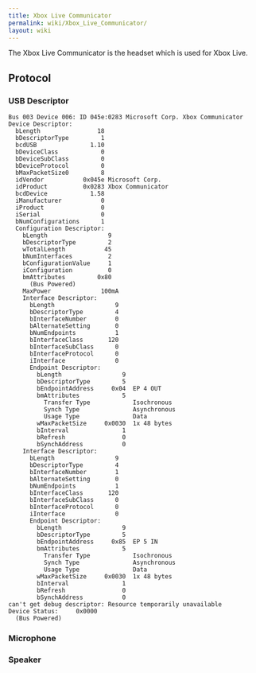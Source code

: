 ```yaml
---
title: Xbox Live Communicator
permalink: wiki/Xbox_Live_Communicator/
layout: wiki
---
```


The Xbox Live Communicator is the headset which is used for Xbox Live.

Protocol
--------

### USB Descriptor

    Bus 003 Device 006: ID 045e:0283 Microsoft Corp. Xbox Communicator
    Device Descriptor:
      bLength                18
      bDescriptorType         1
      bcdUSB               1.10
      bDeviceClass            0 
      bDeviceSubClass         0 
      bDeviceProtocol         0 
      bMaxPacketSize0         8
      idVendor           0x045e Microsoft Corp.
      idProduct          0x0283 Xbox Communicator
      bcdDevice            1.58
      iManufacturer           0 
      iProduct                0 
      iSerial                 0 
      bNumConfigurations      1
      Configuration Descriptor:
        bLength                 9
        bDescriptorType         2
        wTotalLength           45
        bNumInterfaces          2
        bConfigurationValue     1
        iConfiguration          0 
        bmAttributes         0x80
          (Bus Powered)
        MaxPower              100mA
        Interface Descriptor:
          bLength                 9
          bDescriptorType         4
          bInterfaceNumber        0
          bAlternateSetting       0
          bNumEndpoints           1
          bInterfaceClass       120 
          bInterfaceSubClass      0 
          bInterfaceProtocol      0 
          iInterface              0 
          Endpoint Descriptor:
            bLength                 9
            bDescriptorType         5
            bEndpointAddress     0x04  EP 4 OUT
            bmAttributes            5
              Transfer Type            Isochronous
              Synch Type               Asynchronous
              Usage Type               Data
            wMaxPacketSize     0x0030  1x 48 bytes
            bInterval               1
            bRefresh                0
            bSynchAddress           0
        Interface Descriptor:
          bLength                 9
          bDescriptorType         4
          bInterfaceNumber        1
          bAlternateSetting       0
          bNumEndpoints           1
          bInterfaceClass       120 
          bInterfaceSubClass      0 
          bInterfaceProtocol      0 
          iInterface              0 
          Endpoint Descriptor:
            bLength                 9
            bDescriptorType         5
            bEndpointAddress     0x85  EP 5 IN
            bmAttributes            5
              Transfer Type            Isochronous
              Synch Type               Asynchronous
              Usage Type               Data
            wMaxPacketSize     0x0030  1x 48 bytes
            bInterval               1
            bRefresh                0
            bSynchAddress           0
    can't get debug descriptor: Resource temporarily unavailable
    Device Status:     0x0000
      (Bus Powered)

### Microphone

### Speaker
